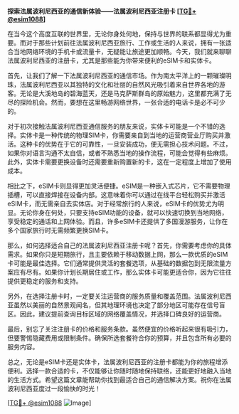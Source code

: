 **探索法属波利尼西亚的通信新体验——法属波利尼西亚注册卡 [[TG💪+ @esim1088](https://t.me/s/esim1088)]**

在当今这个高度互联的世界里，无论你身处何地，保持与世界的联系都显得尤为重要。而对于那些计划前往法属波利尼西亚旅行、工作或生活的人来说，拥有一张适合当地网络环境的手机卡或流量卡，无疑能让旅途更加顺畅。今天，我们就来聊聊法属波利尼西亚的注册卡，尤其是那些能为你带来便利的eSIM卡和实体卡。

首先，让我们了解一下法属波利尼西亚的通信市场。作为南太平洋上的一颗璀璨明珠，法属波利尼西亚以其独特的文化和壮丽的自然风光吸引着来自世界各地的游客。无论是大溪地岛的碧海蓝天，还是马克萨斯群岛的原始魅力，这里都充满了无尽的探险机会。然而，要想在这里畅游网络世界，一张合适的电话卡是必不可少的。

对于初次接触法属波利尼西亚通信服务的朋友来说，实体卡可能是一个不错的选择。实体卡是一种传统的物理SIM卡，你需要亲自到当地的运营商营业厅购买并激活。这种卡的优势在于它的可靠性，一旦安装成功，便无需担心技术问题。不过，如果你对语言沟通不太自信，或者不熟悉当地的操作流程，可能会觉得有些麻烦。此外，实体卡需要更换设备时还需要重新购置新的卡，这在一定程度上增加了使用成本。

相比之下，eSIM卡则显得更加灵活便捷。eSIM是一种嵌入式芯片，它不需要物理插槽，可以直接焊接在设备内部。这意味着你可以通过在线平台轻松购买并激活eSIM卡，而无需亲自去实体店。对于经常旅行的人来说，eSIM卡的优势尤为明显。无论你身在何处，只要支持eSIM功能的设备，就可以快速切换到当地网络，享受稳定的通话和上网体验。而且，许多eSIM卡还提供了多国漫游服务，让你在多个国家旅行时无需频繁更换SIM卡。

那么，如何选择适合自己的法属波利尼西亚注册卡呢？首先，你需要考虑你的具体需求。如果你只是短期旅行，且主要依赖于移动数据上网，那么一款优质的eSIM卡可能是最佳选择。它们通常提供灵活的套餐选项，从基础的数据包到无限流量方案应有尽有。如果你计划长期居住或工作，那么实体卡可能更适合你，因为它往往提供更稳定的服务和支持。

另外，在选择注册卡时，一定要关注运营商的服务质量和覆盖范围。法属波利尼西亚虽然以美丽的自然景观闻名，但其地理环境也决定了部分地区可能存在信号盲区。因此，建议提前查询目标区域的网络覆盖情况，并选择口碑良好的运营商。

最后，别忘了关注注册卡的价格和服务条款。虽然便宜的价格听起来很有吸引力，但要警惕隐藏费用或限制条件。确保所选套餐符合你的预算，并且包含所有必要的服务内容。

总之，无论是eSIM卡还是实体卡，法属波利尼西亚的注册卡都能为你的旅程增添便利。选择一款合适的卡，不仅能够让你随时随地保持联络，还能更好地融入当地的生活方式。希望这篇文章能帮助你找到最适合自己的通信解决方案。祝你在法属波利尼西亚度过一段愉快的时光！

[[TG💪+ @esim1088](https://t.me/s/esim1088) ![Image](https://i.postimg.cc/4NQfJmqS/Snipaste-2025-05-13-00-14-12.png)]